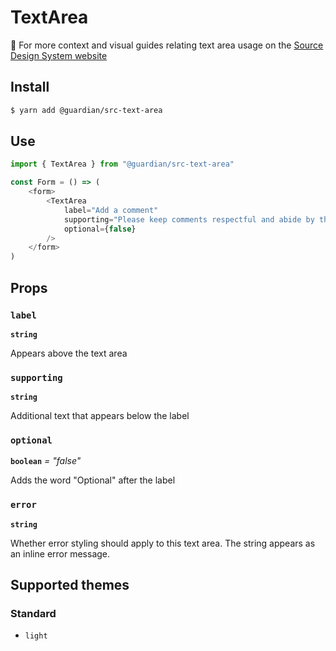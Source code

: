 # TextArea

📣 For more context and visual guides relating text area usage on the [Source Design System website](https://www.theguardian.design/2a1e5182b/p/77ee17-overview)

## Install

```sh
$ yarn add @guardian/src-text-area
```

## Use

```js
import { TextArea } from "@guardian/src-text-area"

const Form = () => (
    <form>
        <TextArea
            label="Add a comment"
            supporting="Please keep comments respectful and abide by the community guidelines."
            optional={false}
        />
    </form>
)
```

## Props

### `label`

**`string`**

Appears above the text area

### `supporting`

**`string`**

Additional text that appears below the label

### `optional`

**`boolean`** _= "false"_

Adds the word "Optional" after the label

### `error`

**`string`**

Whether error styling should apply to this text area. The string appears as an inline error message.

## Supported themes

### Standard

-   `light`
